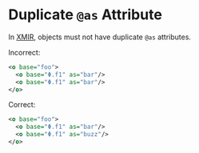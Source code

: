 # Duplicate `@as` Attribute

In [XMIR], objects must not have duplicate `@as` attributes.

Incorrect:

```xml
<o base="foo">
  <o base="Φ.f1" as="bar"/>
  <o base="Φ.f1" as="bar"/>
</o>
```

Correct:

```xml
<o base="foo">
  <o base="Φ.f1" as="bar"/>
  <o base="Φ.f1" as="buzz"/>
</o>
```

[XMIR]: https://news.eolang.org/2022-11-25-xmir-guide.html
